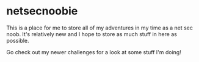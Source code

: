 # netsecnoobie
This is a place for me to store all of my adventures in my time as a net sec noob. It's relatively new and I hope to store as much stuff in here as possible.

Go check out my newer challenges for a look at some stuff I'm doing!
